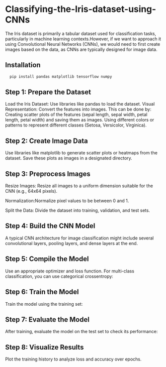 # Classifying-the-Iris-dataset-using-CNNs


The Iris dataset is primarily a tabular dataset used for classification tasks, particularly in machine learning contexts.However, if we want to approach it using Convolutional Neural Networks (CNNs), we would need to first create images based on the data, as CNNs are typically designed for image data.

## Installation
```bash
  pip install pandas matplotlib tensorflow numpy
```


## Step 1: Prepare the Dataset

Load the Iris Dataset: Use libraries like pandas to load the dataset.
Visual Representation: Convert the features into images. This can be done by:
Creating scatter plots of the features (sepal length, sepal width, petal length, petal width) and saving them as images.
Using different colors or patterns to represent different classes (Setosa, Versicolor, Virginica).

## Step 2: Create Image Data

Use libraries like matplotlib to generate scatter plots or heatmaps from the dataset.
Save these plots as images in a designated directory.

## Step 3: Preprocess Images

Resize Images: Resize all images to a uniform dimension suitable for the CNN (e.g., 64x64 pixels).

Normalization:Normalize pixel values to be between 0 and 1.

Split the Data: Divide the dataset into training, validation, and test sets.

## Step 4: Build the CNN Model

A typical CNN architecture for image classification might include several convolutional layers, pooling layers, and dense layers at the end.

## Step 5: Compile the Model
Use an appropriate optimizer and loss function. For multi-class classification, you can use categorical crossentropy:

## Step 6: Train the Model
Train the model using the training set:

## Step 7: Evaluate the Model
After training, evaluate the model on the test set to check its performance:
## Step 8: Visualize Results
Plot the training history to analyze loss and accuracy over epochs.
